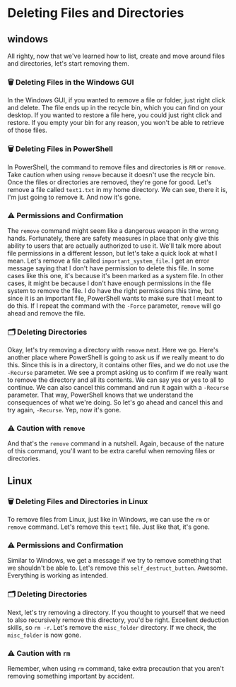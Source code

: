 # Deleting Files and Directories

## windows

All righty, now that we've learned how to list, create and move around files and directories, let's start removing them.

### 🗑️ Deleting Files in the Windows GUI

In the Windows GUI, if you wanted to remove a file or folder, just right click and delete. The file ends up in the recycle bin, which you can find on your desktop. If you wanted to restore a file here, you could just right click and restore. If you empty your bin for any reason, you won't be able to retrieve of those files.

### 🗑️ Deleting Files in PowerShell
In PowerShell, the command to remove files and directories is `RM` or `remove`. Take caution when using `remove` because it doesn't use the recycle bin. Once the files or directories are removed, they're gone for good. Let's remove a file called `text1.txt` in my home directory. We can see, there it is, I'm just going to remove it. And now it's gone.

### ⚠️ Permissions and Confirmation
The `remove` command might seem like a dangerous weapon in the wrong hands. Fortunately, there are safety measures in place that only give this ability to users that are actually authorized to use it. We'll talk more about file permissions in a different lesson, but let's take a quick look at what I mean. Let's remove a file called `important_system_file`. I get an error message saying that I don't have permission to delete this file. In some cases like this one, it's because it's been marked as a system file. In other cases, it might be because I don't have enough permissions in the file system to remove the file. I do have the right permissions this time, but since it is an important file, PowerShell wants to make sure that I meant to do this. If I repeat the command with the `-Force` parameter, `remove` will go ahead and remove the file.

### 🗂️ Deleting Directories
Okay, let's try removing a directory with `remove` next. Here we go. Here's another place where PowerShell is going to ask us if we really meant to do this. Since this is in a directory, it contains other files, and we do not use the `-Recurse` parameter. We see a prompt asking us to confirm if we really want to remove the directory and all its contents. We can say yes or yes to all to continue. We can also cancel this command and run it again with a `-Recurse` parameter. That way, PowerShell knows that we understand the consequences of what we're doing. So let's go ahead and cancel this and try again, `-Recurse`. Yep, now it's gone.

### ⚠️ Caution with `remove`
And that's the `remove` command in a nutshell. Again, because of the nature of this command, you'll want to be extra careful when removing files or directories.

## Linux

### 🗑️ Deleting Files and Directories in Linux

To remove files from Linux, just like in Windows, we can use the `rm` or `remove` command. Let's remove this `text1` file. Just like that, it's gone. 

### ⚠️ Permissions and Confirmation

Similar to Windows, we get a message if we try to remove something that we shouldn't be able to. Let's remove this `self_destruct_button`. Awesome. Everything is working as intended.

### 🗂️ Deleting Directories

Next, let's try removing a directory. If you thought to yourself that we need to also recursively remove this directory, you'd be right. Excellent deduction skills, so `rm -r`. Let's remove the `misc_folder` directory. If we check, the `misc_folder` is now gone.

### ⚠️ Caution with `rm`

Remember, when using `rm` command, take extra precaution that you aren't removing something important by accident.